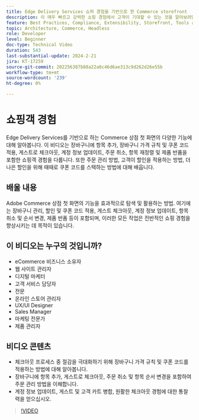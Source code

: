 ```yaml
---
title: Edge Delivery Services 쇼퍼 경험을 기반으로 한 Commerce storefront
description: 이 매우 빠르고 강력한 쇼핑 경험에서 고객이 기대할 수 있는 것을 알아보려면 Edge Delivery Services에서 제공하는 Adobe Commerce 상점 첫 화면에 대해 알아보십시오.
feature: Best Practices, Compliance, Extensibility, Storefront, Tools and External Services
topic: Architecture, Commerce, Headless
role: Developer
level: Beginner
doc-type: Technical Video
duration: 543
last-substantial-update: 2024-2-21
jira: KT-17259
source-git-commit: 202256387b88a22a0c46d6ae313c9d262d26e55b
workflow-type: tm+mt
source-wordcount: '239'
ht-degree: 0%

---
```


# 쇼핑객 경험

Edge Delivery Services를 기반으로 하는 Commerce 상점 첫 화면의 다양한 기능에 대해 알아봅니다. 이 비디오는 장바구니에 항목 추가, 장바구니 가격 규칙 및 쿠폰 코드 적용, 게스트로 체크아웃, 계정 정보 업데이트, 주문 취소, 항목 재정렬 및 제품 반품을 포함한 쇼핑객 경험을 다룹니다. 또한 주문 관리 방법, 고객이 할인을 적용하는 방법, 더 나은 할인을 위해 때때로 쿠폰 코드를 스택하는 방법에 대해 배웁니다.

## 배울 내용

Adobe Commerce 상점 첫 화면의 기능을 효과적으로 탐색 및 활용하는 방법. 여기에는 장바구니 관리, 할인 및 쿠폰 코드 적용, 게스트 체크아웃, 계정 정보 업데이트, 항목 취소 및 순서 변경, 제품 반품 등이 포함되며, 이러한 모든 작업은 전반적인 쇼핑 경험을 향상시키는 데 목적이 있습니다.

## 이 비디오는 누구의 것입니까?

* eCommerce 비즈니스 소유자
* 웹 사이트 관리자
* 디지털 마케터
* 고객 서비스 담당자
* 전문
* 온라인 스토어 관리자
* UX/UI Designer
* Sales Manager
* 마케팅 전문가
* 제품 관리자

## 비디오 콘텐츠

* 체크아웃 프로세스 중 절감을 극대화하기 위해 장바구니 가격 규칙 및 쿠폰 코드를 적용하는 방법에 대해 알아봅니다.
* 장바구니에 항목 추가, 게스트로 체크아웃, 주문 취소 및 항목 순서 변경을 포함하여 주문 관리 방법을 이해합니다.
* 계정 정보 업데이트, 게스트 및 고객 카트 병합, 원활한 체크아웃 경험에 대한 통찰력을 얻으십시오.

>[!VIDEO](https://video.tv.adobe.com/v/3446762?learn=on)
